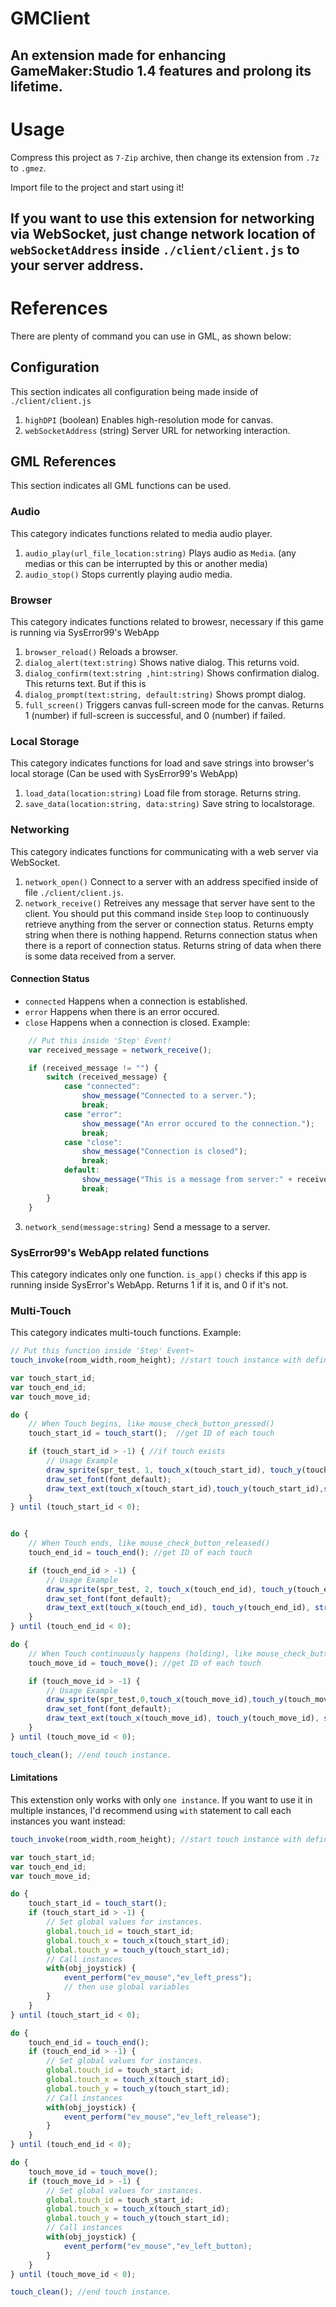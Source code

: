 # GMClient
An extension made for enhancing GameMaker:Studio 1.4 features and prolong its lifetime.
---

# Usage
Compress this project as `7-Zip` archive, then change its extension from `.7z` to `.gmez`.

Import file to the project and start using it!

If you want to use this extension for networking via WebSocket, just change network location of `webSocketAddress` inside `./client/client.js` to your server address.
---

# References
There are plenty of command you can use in GML, as shown below:

## Configuration
This section indicates all configuration being made inside of `./client/client.js`

1. `highDPI` (boolean) Enables high-resolution mode for canvas.
2. `webSocketAddress` (string) Server URL for networking interaction.

## GML References
This section indicates all GML functions can be used.

### Audio
This category indicates functions related to media audio player.
1. `audio_play(url_file_location:string)` Plays audio as `Media`. (any medias or this can be interrupted by this or another media)
2. `audio_stop()` Stops currently playing audio media.

### Browser
This category indicates functions related to browesr, necessary if this game is running via SysError99's WebApp
1. `browser_reload()` Reloads a browser.
2. `dialog_alert(text:string)` Shows native dialog. This returns void.
3. `dialog_confirm(text:string ,hint:string)` Shows confirmation dialog. This returns text. But if this is 
4. `dialog_prompt(text:string, default:string)` Shows prompt dialog.
5. `full_screen()` Triggers canvas full-screen mode for the canvas. Returns 1 (number) if full-screen is successful, and 0 (number) if failed.

### Local Storage
This category indicates functions for load and save strings into browser's local storage (Can be used with SysError99's WebApp)
1. `load_data(location:string)` Load file from storage. Returns string.
2. `save_data(location:string, data:string)` Save string to localstorage.

### Networking
This category indicates functions for communicating with a web server via WebSocket.
1. `network_open()` Connect to a server with an address specified inside of file `./client/client.js`.
2. `network_receive()` Retreives any message that server have sent to the client. You should put this command inside `Step` loop to continuously retrieve anything from the server or connection status. Returns empty string when there is nothing happend. Returns connection status when there is a report of connection status. Returns string of data when there is some data received from a server.
#### Connection Status
 - `connected` Happens when a connection is established.
 - `error` Happens when there is an error occured.
 - `close` Happens when a connection is closed.
Example:
```javascript
    // Put this inside 'Step' Event!
    var received_message = network_receive();

    if (received_message != "") {
        switch (received_message) {
            case "connected":
                show_message("Connected to a server.");
                break;
            case "error":
                show_message("An error occured to the connection.");
                break;
            case "close":
                show_message("Connection is closed");
                break;
            default:
                show_message("This is a message from server:" + received_message);
                break;
        }
    }
```
3. `network_send(message:string)` Send a message to a server.

### SysError99's WebApp related functions
This category indicates only one function. `is_app()` checks if this app is running inside SysError's WebApp. Returns 1 if it is, and 0 if it's not.

### Multi-Touch
This category indicates multi-touch functions.
Example:
```javascript
// Put this function inside 'Step' Event~
touch_invoke(room_width,room_height); //start touch instance with defined screen resolution.

var touch_start_id;
var touch_end_id;
var touch_move_id;

do {
    // When Touch begins, like mouse_check_button_pressed()
    touch_start_id = touch_start();  //get ID of each touch

    if (touch_start_id > -1) { //if touch exists
        // Usage Example
        draw_sprite(spr_test, 1, touch_x(touch_start_id), touch_y(touch_start_id));
        draw_set_font(font_default);
        draw_text_ext(touch_x(touch_start_id),touch_y(touch_start_id),string(touch_start_id), 60, 200);
    }
} until (touch_start_id < 0);


do {
    // When Touch ends, like mouse_check_button_released()
    touch_end_id = touch_end(); //get ID of each touch

    if (touch_end_id > -1) {
        // Usage Example
        draw_sprite(spr_test, 2, touch_x(touch_end_id), touch_y(touch_end_id));
        draw_set_font(font_default);
        draw_text_ext(touch_x(touch_end_id), touch_y(touch_end_id), string(touch_end_id), 60, 200);
    }
} until (touch_end_id < 0);

do {
    // When Touch continuously happens (holding), like mouse_check_button()
    touch_move_id = touch_move(); //get ID of each touch

    if (touch_move_id > -1) {
        // Usage Example
        draw_sprite(spr_test,0,touch_x(touch_move_id),touch_y(touch_move_id));
        draw_set_font(font_default);
        draw_text_ext(touch_x(touch_move_id), touch_y(touch_move_id), string(touch_move_id), 60, 200);
    }
} until (touch_move_id < 0);

touch_clean(); //end touch instance.

```
#### Limitations
This extenstion only works with only `one instance`. If you want to use it in multiple instances, I'd recommend using `with` statement to call each instances you want instead:
```javascript
touch_invoke(room_width,room_height); //start touch instance with defined screen resolution.

var touch_start_id;
var touch_end_id;
var touch_move_id;

do {
    touch_start_id = touch_start();
    if (touch_start_id > -1) {
        // Set global values for instances.
        global.touch_id = touch_start_id;
        global.touch_x = touch_x(touch_start_id);
        global.touch_y = touch_y(touch_start_id);
        // Call instances
        with(obj_joystick) {
            event_perform("ev_mouse","ev_left_press");
            // then use global variables
        }
    }
} until (touch_start_id < 0);

do {
    touch_end_id = touch_end();
    if (touch_end_id > -1) {
        // Set global values for instances.
        global.touch_id = touch_start_id;
        global.touch_x = touch_x(touch_start_id);
        global.touch_y = touch_y(touch_start_id);
        // Call instances
        with(obj_joystick) {
            event_perform("ev_mouse","ev_left_release");
        }
    }
} until (touch_end_id < 0);

do {
    touch_move_id = touch_move();
    if (touch_move_id > -1) {
        // Set global values for instances.
        global.touch_id = touch_start_id;
        global.touch_x = touch_x(touch_start_id);
        global.touch_y = touch_y(touch_start_id);
        // Call instances
        with(obj_joystick) {
            event_perform("ev_mouse","ev_left_button);
        }
    }
} until (touch_move_id < 0);

touch_clean(); //end touch instance.

```

